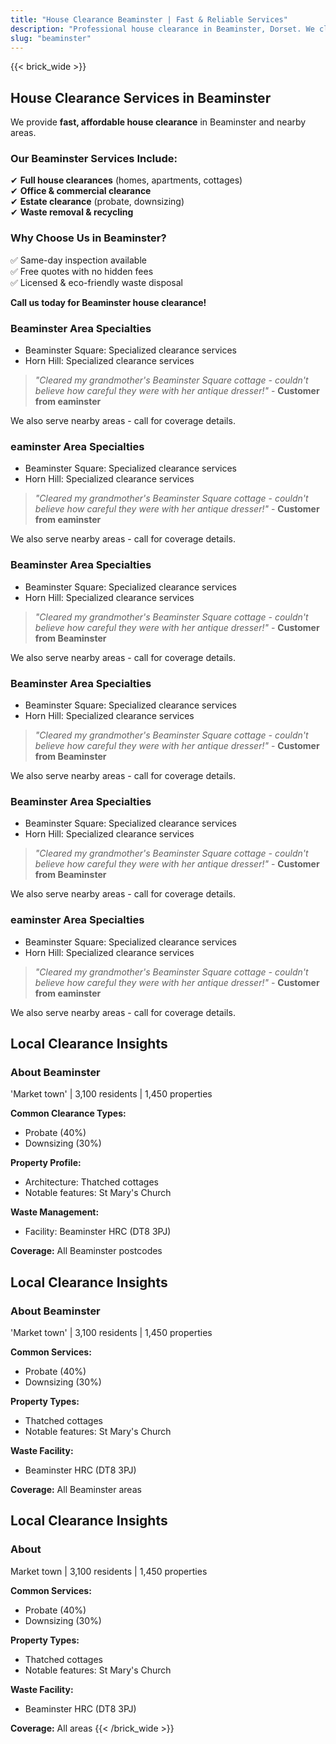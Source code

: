 ```yaml
---
title: "House Clearance Beaminster | Fast & Reliable Services"
description: "Professional house clearance in Beaminster, Dorset. We clear homes near Beaminster Square. Free quotes & same-day inspection."
slug: "beaminster"
---
```


{{< brick_wide >}}   
## **House Clearance Services in Beaminster**

We provide **fast, affordable house clearance** in Beaminster and nearby areas.

### **Our Beaminster Services Include:**
✔ **Full house clearances** (homes, apartments, cottages)  
✔ **Office & commercial clearance**  
✔ **Estate clearance** (probate, downsizing)  
✔ **Waste removal & recycling**  

### **Why Choose Us in Beaminster?**
✅ Same-day inspection available  
✅ Free quotes with no hidden fees  
✅ Licensed & eco-friendly waste disposal  

**Call us today for Beaminster house clearance!**  


### Beaminster Area Specialties
- Beaminster Square: Specialized clearance services
-  Horn Hill: Specialized clearance services

> *"Cleared my grandmother's Beaminster Square cottage - couldn't believe how careful they were with her antique dresser!"* - **Customer from eaminster**

We also serve nearby areas - call for coverage details.

### eaminster Area Specialties
- Beaminster Square: Specialized clearance services
-  Horn Hill: Specialized clearance services

> *"Cleared my grandmother's Beaminster Square cottage - couldn't believe how careful they were with her antique dresser!"* - **Customer from eaminster**

We also serve nearby areas - call for coverage details.


### Beaminster Area Specialties
- Beaminster Square: Specialized clearance services
- Horn Hill: Specialized clearance services

> *"Cleared my grandmother's Beaminster Square cottage - couldn't believe how careful they were with her antique dresser!"* - **Customer from Beaminster**

We also serve nearby areas - call for coverage details.

### Beaminster Area Specialties
- Beaminster Square: Specialized clearance services
- Horn Hill: Specialized clearance services

> *"Cleared my grandmother's Beaminster Square cottage - couldn't believe how careful they were with her antique dresser!"* - **Customer from Beaminster**

We also serve nearby areas - call for coverage details.

### Beaminster Area Specialties
- Beaminster Square: Specialized clearance services
- Horn Hill: Specialized clearance services

> *"Cleared my grandmother's Beaminster Square cottage - couldn't believe how careful they were with her antique dresser!"* - **Customer from Beaminster**

We also serve nearby areas - call for coverage details.

### eaminster Area Specialties
- Beaminster Square: Specialized clearance services
-  Horn Hill: Specialized clearance services

> *"Cleared my grandmother's Beaminster Square cottage - couldn't believe how careful they were with her antique dresser!"* - **Customer from eaminster**

We also serve nearby areas - call for coverage details.


## Local Clearance Insights
### About Beaminster
'Market town' | 3,100 residents | 1,450 properties

**Common Clearance Types:**
- Probate (40%)
- Downsizing (30%)

**Property Profile:**
- Architecture: Thatched cottages
- Notable features: St Mary's Church

**Waste Management:**
- Facility: Beaminster HRC (DT8 3PJ)

**Coverage:** All Beaminster postcodes

## Local Clearance Insights
### About Beaminster
'Market town' | 3,100 residents | 1,450 properties

**Common Services:**
- Probate (40%)
- Downsizing (30%)

**Property Types:**
- Thatched cottages
- Notable features: St Mary's Church

**Waste Facility:**
- Beaminster HRC (DT8 3PJ)

**Coverage:** All Beaminster areas

## Local Clearance Insights
### About 
Market town | 3,100 residents | 1,450 properties

**Common Services:**
- Probate (40%)
- Downsizing (30%)

**Property Types:**
- Thatched cottages
- Notable features: St Mary's Church

**Waste Facility:**
- Beaminster HRC (DT8 3PJ)

**Coverage:** All  areas
{{< /brick_wide >}}
